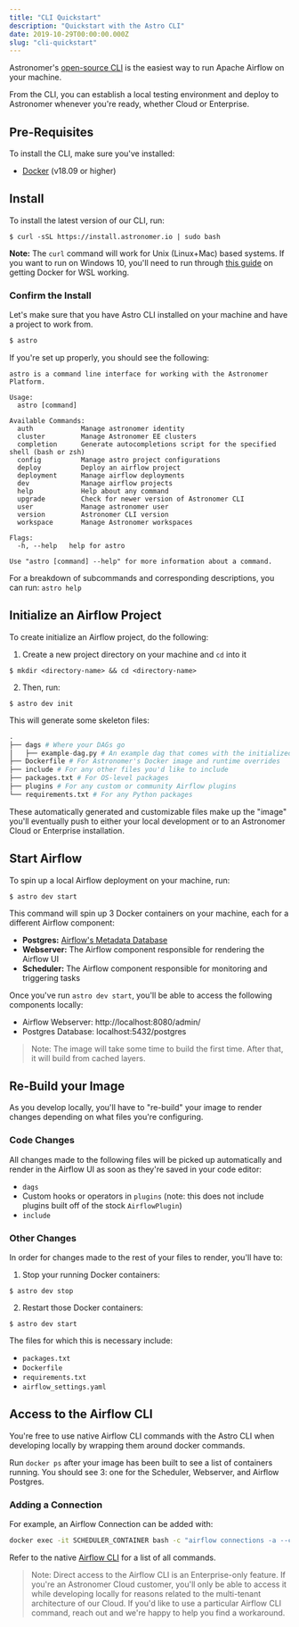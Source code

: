 ```yaml
---
title: "CLI Quickstart"
description: "Quickstart with the Astro CLI"
date: 2019-10-29T00:00:00.000Z
slug: "cli-quickstart"
---
```


Astronomer's [open-source CLI](https://github.com/astronomer/astro-cli) is the easiest way to run Apache Airflow on your machine. 

From the CLI, you can establish a local testing environment and deploy to Astronomer whenever you're ready, whether Cloud or Enterprise.

## Pre-Requisites

To install the CLI, make sure you've installed:

- [Docker](https://www.docker.com/) (v18.09 or higher)

## Install

To install the latest version of our CLI, run:

```
$ curl -sSL https://install.astronomer.io | sudo bash
```

**Note:** The `curl` command will work for Unix (Linux+Mac) based systems. If you want to run on Windows 10, you'll need to run through [this guide](https://www.astronomer.io/docs/cli-installation-windows-10) on getting Docker for WSL working.

### Confirm the Install

Let's make sure that you have Astro CLI installed on your machine and have a project to work from.

```bash
$ astro
```

If you're set up properly, you should see the following:

```
astro is a command line interface for working with the Astronomer Platform.

Usage:
  astro [command]

Available Commands:
  auth            Manage astronomer identity
  cluster         Manage Astronomer EE clusters
  completion      Generate autocompletions script for the specified shell (bash or zsh)
  config          Manage astro project configurations
  deploy          Deploy an airflow project
  deployment      Manage airflow deployments
  dev             Manage airflow projects
  help            Help about any command
  upgrade         Check for newer version of Astronomer CLI
  user            Manage astronomer user
  version         Astronomer CLI version
  workspace       Manage Astronomer workspaces

Flags:
  -h, --help   help for astro

Use "astro [command] --help" for more information about a command.
```

For a breakdown of subcommands and corresponding descriptions, you can run: `astro help`

## Initialize an Airflow Project

To create initialize an Airflow project, do the following:

1. Create a new project directory on your machine and `cd` into it

```
$ mkdir <directory-name> && cd <directory-name>
```

2. Then, run:

```
$ astro dev init
```

This will generate some skeleton files:

```py
.
├── dags # Where your DAGs go
│   ├── example-dag.py # An example dag that comes with the initialized project
├── Dockerfile # For Astronomer's Docker image and runtime overrides
├── include # For any other files you'd like to include
├── packages.txt # For OS-level packages
├── plugins # For any custom or community Airflow plugins
└── requirements.txt # For any Python packages
```

These automatically generated and customizable files make up the "image" you'll eventually push to either your local development or to an Astronomer Cloud or Enterprise installation.

## Start Airflow

To spin up a local Airflow deployment on your machine, run:

```
$ astro dev start
```

This command will spin up 3 Docker containers on your machine, each for a different Airflow component:

- **Postgres:** [Airflow's Metadata Database](https://www.astronomer.io/docs/query-airflow-database/)
- **Webserver:** The Airflow component responsible for rendering the Airflow UI
- **Scheduler:** The Airflow component responsible for monitoring and triggering tasks

Once you've run `astro dev start`, you'll be able to access the following components locally:
                   
- Airflow Webserver: http://localhost:8080/admin/
- Postgres Database: localhost:5432/postgres

> Note: The image will take some time to build the first time. After that, it will build from cached layers.

## Re-Build your Image

As you develop locally, you'll have to "re-build" your image to render changes depending on what files you're configuring.

### Code Changes

All changes made to the following files will be picked up automatically and render in the Airflow UI as soon as they're saved in your code editor:

- `dags`
- Custom hooks or operators in `plugins` (note: this does not include plugins built off of the stock `AirflowPlugin`)
- `include`

### Other Changes

In order for changes made to the rest of your files to render, you'll have to:

1. Stop your running Docker containers:

```
$ astro dev stop
```

2. Restart those Docker containers:

```
$ astro dev start
```

The files for which this is necessary include:

- `packages.txt`
- `Dockerfile`
- `requirements.txt`
- `airflow_settings.yaml`

## Access to the Airflow CLI

You're free to use native Airflow CLI commands with the Astro CLI when developing locally by wrapping them around docker commands.

Run `docker ps` after your image has been built to see a list of containers running. You should see 3: one for the Scheduler, Webserver, and Airflow Postgres.

### Adding a Connection

For example, an Airflow Connection can be added with:

```bash
docker exec -it SCHEDULER_CONTAINER bash -c "airflow connections -a --conn_id test_three  --conn_type ' ' --conn_login etl --conn_password pw --conn_extra {"account":"blah"}"
```

Refer to the native [Airflow CLI](https://airflow.apache.org/cli.html) for a list of all commands.

> Note: Direct access to the Airflow CLI is an Enterprise-only feature. If you're an Astronomer Cloud customer, you'll only be able to access it while developing locally for reasons related to the multi-tenant architecture of our Cloud. If you'd like to use a particular Airflow CLI command, reach out and we're happy to help you find a workaround.